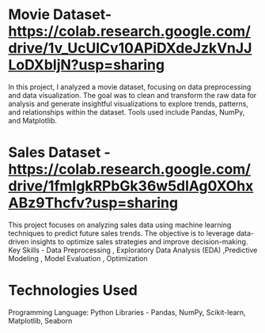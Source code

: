 # Movie Dataset-https://colab.research.google.com/drive/1v_UcUlCv10APiDXdeJzkVnJJLoDXbIjN?usp=sharing
In this project, I analyzed a movie dataset, focusing on data preprocessing and data visualization. The goal was to clean and transform the raw data for analysis and generate insightful visualizations to explore trends, patterns, and relationships within the dataset. 
Tools used include Pandas, NumPy, and Matplotlib.
# Sales Dataset - https://colab.research.google.com/drive/1fmIgkRPbGk36w5dlAg0XOhxABz9Thcfv?usp=sharing
This project focuses on analyzing sales data using machine learning techniques to predict future sales trends. 
The objective is to leverage data-driven insights to optimize sales strategies and improve decision-making.
Key Skills - Data Preprocessing , Exploratory Data Analysis (EDA) ,Predictive Modeling , Model Evaluation , Optimization
# Technologies Used
Programming Language: Python
Libraries - Pandas, NumPy, Scikit-learn, Matplotlib, Seaborn

